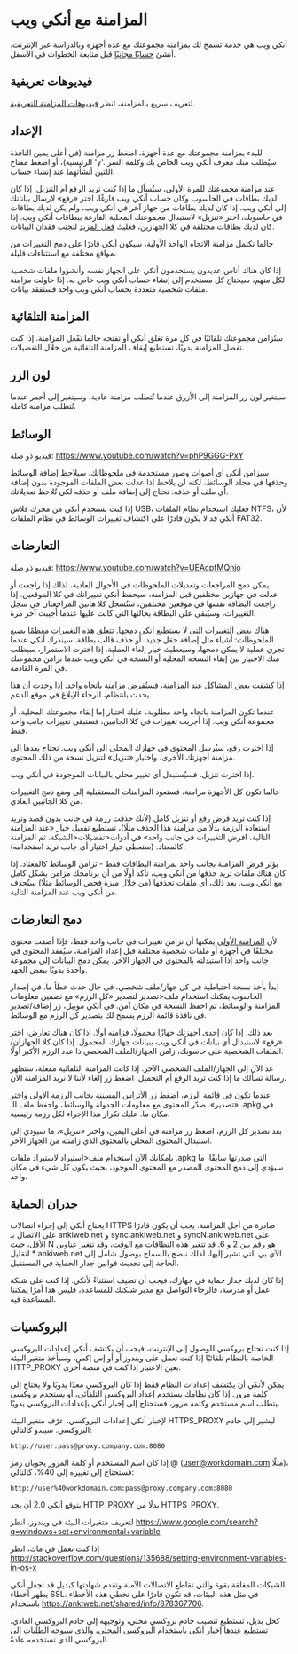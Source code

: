 # المزامنة مع أنكي ويب

<!-- toc -->

أنكي ويب هي خدمة تسمح لك بمزامنة مجموعتك مع عدة أجهزة وبالدراسة عبر الإنترنت.
أنشئ [حسابًا مجانيًا](https://ankiweb.net/) قبل متابعة الخطوات في الأسفل.

## فيديوهات تعريفية

لتعريف سريع بالمزامنة، انظر
[فيديوهات المزامنة التعريفية](https://www.youtube.com/watch?v=YkiM4DPzSVc&list=PLGgmaKOIHykFoomqkBJAyGiDQ2kyiuTao&yt:cc=on).

## الإعداد

للبدء بمزامنة مجموعتك مع عدة أجهزة، اضغظ زر مزامنة (في أعلى يمين النافذة الرئيسية)،
أو اضغط مفتاح 'y'. سيُطلب منك معرف أنكي ويب الخاص بك وكلمة السر اللتين أنشأتهما
عند إنشاء حساب.

عند مزامنة مجموعتك للمرة الأولى، ستُسأل ما إذا كنت تريد الرفع أم التنزيل. إذا كان لديك
بطاقات في الحاسوب وكان حساب أنكي ويب فارغًا، اختر «رفع» لإرسال بياناتك إلى أنكي ويب.
إذا كان لديك بطاقات من جهاز آخر في أنكي ويب، ولم يكن لديك بطاقات في حاسوبك، اختر
«تنزيل» لاستبدال مجموعتك المحلية الفارغة ببطاقات أنكي ويب. إذا كان لديك بطاقات مختلفة في كلا
الجهازين، فعليك [فعل المزيد](#دمج-التعارضات) لتجنب فقدان البيانات.

حالما تكتمل مزامنة الاتجاه الواحد الأولية، سيكون أنكي قادرًا على دمج التغييرات
من مواقع مختلفة مع استثناءات قليلة.

إذا كان هناك أناس عديدون يستخدمون أنكي على الجهاز نفسه وأنشؤوا ملفات شخصية لكل منهم،
سيحتاج كل مستخدم إلى إنشاء حساب أنكي ويب خاص به. إذا حاولت مزامنة ملفات شخصية متعددة
بحساب أنكي ويب واحد فستفقد بيانات.

## المزامنة التلقائية

ستُزامن مجموعتك تلقائيًا في كل مرة تغلق أنكي أو تفتحه حالما تفّعل المزامنة.
إذا كنت تفضل المزامنة يدويًا، تستطيع إيقاف المزامنة التلقائية من خلال التفضيلات.

## لون الزر

سيتغير لون زر المزامنة إلى الأزرق عندما تُتطلب مزامنة عادية، وسيتغير إلى أحمر
عندما تُتطلب مزامنة كاملة.

## الوسائط

فيديو ذو صلة: <https://www.youtube.com/watch?v=phP9GGG-PxY>

سيزامن أنكي أي أصوات وصور مستخدمة في ملحوظاتك. سيلاحظ إضافة الوسائط وحذفها في مجلد الوسائط،
لكنه لن يلاحظ إذا عدلت بعض الملفات الموجودة بدون إضافة أي ملف أو حذفه. تحتاج إلى إضافة ملف أو حذفه
لكي تُلاحظ تعديلاتك.

إذا كنت تستخدم أنكي من محرك فلاش USB، فعليك استخدام نظام الملفات NTFS، لأن أنكي قد
لا يكون قادرًا على اكتشاف تغييرات الوسائط في نظام الملفات FAT32.

##  التعارضات

فيديو ذو صلة: <https://www.youtube.com/watch?v=UEAcpfMQnjo>

يمكن دمج المراجعات وتعديلات الملحوظات في الأحوال العادية، لذلك إذا راجعت أو عدلت
في جهازين مختلفين قبل المزامنة، سيحفظ أنكي تغييراتك في كلا الموقعين. إذا راجعت
البطاقة نفسها في موقعين مختلفين، ستُسجل كلا هاتين المراجعتان في سجل التغييرات،
وسيُبقى على البطاقة بحالتها التي كانت عليها  عندما أُجيبت آخر مرة.

هناك بعض التغييرات التي لا يستطيع أنكي دمجها. تتعلق هذه التغييرات معظمًا بصيغ الملحوظات:
أشياء مثل إضافة حقل جديد، أو حذف قالب بطاقة. سينذرك أنكي عندما تجري عملية لا يمكن دمجها،
وسيعطيك خيار إلغاء العملية. إذا اخترت الاستمرار، سيطلب منك الاختيار بين إبقاء النسخة المحلية
أو النسخة في أنكي ويب عندما تزامن مجموعتك في المرة القادمة.

إذا كشفت بعض المشاكل عند المزامنة، فستُفرض مزامنة باتجاه واحد. إذا وجدت أن هذا يحدث بانتظام،
الرجاء الإبلاغ في موقع الدعم.

عندما تكون المزامنة باتجاه واحد مطلوبة، عليك اختيار إما إبقاء مجموعتك المحلية، أو مجموعة
أنكي ويب. إذا أجريت تغييرات في كلا الجانبين، فستبقى تغييرات جانب واحد فقط.

إذا اخترت رفع، سيُرسل المحتوى في جهازك المحلي إلى أنكي ويب. تحتاج بعدها إلى مزامنة
أجهزتك الأخرى، واختيار «تنزيل» لتنزيل نسخة من ذلك المحتوى.

إذا اخترت تنزيل، فسيُستبدل أي تغيير محلي بالبيانات الموجودة في أنكي ويب.

حالما تكون كل الأجهزة مزامنة، فستعود المزامنات المستقبلية إلى وضع دمج التغييرات من
كلا الجانبين العادي.

إذا كنت تريد فرض رفع أو تنزيل كامل (لأنك حذفت رزمة في جانب بدون قصد وتريد استعادة الرزمة
بدلًا من مزامنة هذا الحذف مثلًا)، تستطيع تفعيل خيار «عند المزامنة التالية، افرض التغييرات في جانب واحد»
في أدوات&lt;تفضيلات&lt;الشبكة، ثم المزامنة كالمعتاد. (ستعطى خيار اختيار أي جانب تريد استخدامه).

يؤثر فرض المزامنة بجانب واحد بمزامنة البطاقات فقط - تزامن الوسائط كالمعتاد.
إذا كان هناك ملفات تريد حذفها من أنكي ويب، تأكد أولًا من أن برنامجك مزامن بشكل
كامل مع أنكي ويب. بعد ذلك، أي ملفات تحذفها (من خلال ميزة فحص الوسائط مثلًا) ستُحذف
من أنكي ويب عند المزامنة التالية.

## دمج التعارضات

لأن [المزامنة الأولى](#الإعداد) يمكنها أن تزامن تغييرات في جانب واحد فقط، فإذا أضفت محتوى
مختلفًا في أجهزة أو ملفات شخصية مختلفة قبل إعداد المزامنة، سيٌفقد المحتوى في جانب واحد
إذا استبدلته بالمحتوى في الجهاز الآخر. يمكن دمج البيانات إلى مجموعة واحدة يدويًا ببعض الجهد.

ابدأ بأخذ نسخة احتياطية في كل جهاز/ملف شخصي، في حال حدث خطأ ما. في إصدار الحاسوب
يمكنك استخدام ملف&lt;تصدير لتصدير «كل الرزم» مع تضمين معلومات المزامنة والوسائط،
ثم احفظ النسخة في مكان آمن. في أنكي موبيل، زر إضافة/تصدير في نافذة قائمة الرزم يسمح لك
بتصدير كل الرزم مع الوسائط.

بعد ذلك، إذا كان إحدى أجهزتك جهازًا محمولًا، فزامنه أولًا. إذا كان هناك تعارض، اختر
«رفع» لاستبدال أي بيانات في أنكي ويب ببيانات جهازك المحمول. إذا كان
كلا الجهازان/الملفات الشخصية على حاسوبك، زامن الجهاز/الملف الشخصي ذا عدد الرزم
الأكبر أولًا.

عد الآن إلى الجهاز/الملف الشخصي الآخر. إذا كانت المزامنة التلقائية مفعلة، ستظهر رسالة
تسألك ما إذا كنت تريد الرفع أم التحميل. اضغط زر إلغاء لأننا لا نريد المزامنة الآن.

عندما تكون في قائمة الرزم، اضغط زر الأتراس المسننة بجانب الرزمة الأولى واختر «تصدير».
صدّر المحتوى مع معلومات الجدولة والوسائط، واحفظ ملف الـ .apkg في مكان ما. عليك
تكرار هذا الإجراء لكل رزمة رئيسية.

بعد تصدير كل الرزم، اضغظ زر مزامنة في أعلى اليمين، واختر «تنزيل»، ما سيؤدي إلى
استبدال المحتوى المحلي بالمحتوى الذي زامنته من الجهاز الآخر.

بإمكانك الآن استخدام ملف&lt;استيراد لاستيراد ملفات .apkg التي صدرتها سابقًا، ما سيؤدي
إلى دمج المحتوى المصدر مع المحتوى الموجود، بحيث يكون كل شيء في مكان واحد.

## جدران الحماية

يحتاج أنكي إلى إجراء اتصالات HTTPS صادرة من أجل المزامنة. يجب أن يكون قادرًا على
الاتصال بـ ankiweb.net و sync.ankiweb.net و syncN.ankiweb.net على الأقل،
حيث N هو رقم بين 2 و 6. قد تتغير هذه النطاقات مع الوقت، وقد تتغير عناوين الآي بي التي تشير إليها،
لذلك ننصح بالسماح بوصول شامل إلى <span dir="ltr">\*.ankiweb.net</span> لتقليل الحاجة إلى تحديث قوانين جدار الحماية
في المستقبل.

إذا كان لديك جدار حماية في جهازك، فيجب أن تضيف استثناءً لأنكي. إذا كنت على شبكة عمل أو مدرسة،
فالرجاء التواصل مع مدير شبكتك للمساعدة، فليس هذا أمرًا يمكننا المساعدة فيه.

## البروكسيات

إذا كنت تحتاج بروكسي للوصول إلى الإنترنت، فيجب أن يكتشف أنكي إعدادات البروكسي الخاصة بالنظام
تلقائيًا إذا كنت تعمل على ويندوز أو أو إس إكس، وسيأخذ متغير البيئة HTTP_PROXY بعين الاعتبار
إذا كنت في منصة أخرى.

يمكن لأنكي أن يكتشف إعدادات النظام فقط إذا كان البروكسي معدًا يدويًا ولا يحتاج إلى كلمة مرور.
إذا كان نظامك يستخدم إعداد البروكسي التلقائي، أو يستخدم بروكسي يتطلب اسم مستخدم وكلمة مرور،
فستحتاج إلى إخبار أنكي بإعدادات البروكسي يدويًا.

لإخبار أنكي إعدادات البروكسي، عرّف متغير البيئة HTTPS_PROXY ليشير إلى خادم البروكسي.
سيبدو كالتالي:

<div dir="ltr">

    http://user:pass@proxy.company.com:8080
</div>

إذا كان اسم المستخدم أو كلمة المرور يحويان رمز @ (<user@workdomain.com> مثلًا)،
فستحتاج إلى تغييره إلى <span dir="ltr">%40</span>، كالتالي:

<div dir="ltr">

    http://user%40workdomain.com:pass@proxy.company.com:8080
</div>

يتوقع أنكي 2.0 أن يجد HTTP_PROXY بدلًا من HTTPS_PROXY.

لتعريف متغيرات البيئة في ويندوز، انظر
<https://www.google.com/search?q=windows+set+environmental+variable>

إذا كنت تعمل في ماك، انظر
<http://stackoverflow.com/questions/135688/setting-environment-variables-in-os-x>

الشبكات المغلقة بقوة والتي تقاطع الاتصالات الآمنة وتقدم شهادتها كبديل قد تجعل أنكي
يظهر أخطاء SSL. في مثل هذه البيئات، قد تكون قادرًا على تخطي هذه الأخطاء باستخدام
<https://ankiweb.net/shared/info/878367706>.

كحل بديل، تستطيع تنصيب خادم بروكسي محلي، وتوجيهه إلى خادم البروكسي العادي.
تستطيع عندها إخبار أنكي باستخدام البروكسي المحلي، والذي سيوجه الطلبات إلى البروكسي
الذي تستخدمه عادةً.

